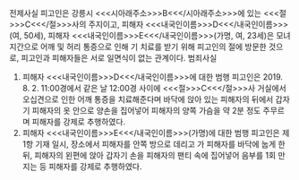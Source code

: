 전제사실
피고인은 강릉시 <<<시아래주소>>>B<<</시아래주소>>>에 있는 <<<절>>>C<<</절>>>사의 주지이고, 피해자 <<<내국인이름>>>D<<</내국인이름>>>(여, 50세), 피해자 <<<내국인이름>>>E<<</내국인이름>>>(가명, 여, 23세)은 모녀지간으로 어깨 및 허리 통증으로 인해 기 치료를 받기 위해 피고인의 절에 방문한 것으로, 피고인과 피해자들은 서로 일면식이 없는 관계이다.
범죄사실
1. 피해자 <<<내국인이름>>>D<<</내국인이름>>>에 대한 범행
피고인은 2019. 8. 2. 11:00경에서 같은 날 12:00경 사이에 <<<절>>>C<<</절>>>사 거실에서 오십견으로 인한 어깨 통증을 치료해준다며 바닥에 앉아 있는 피해자의 뒤에서 갑자기 피해자의 옷 안으로 양손을 집어넣어 피해자의 양쪽 가슴을 약 2분 정도 주무르며 피해자를 강제로 추행하였다.
2. 피해자 <<<내국인이름>>>E<<</내국인이름>>>(가명)에 대한 범행
피고인은 제1항 기재 일시, 장소에서 피해자를 안쪽 방으로 데리고 가 피해자를 바닥에 눕게 한 뒤, 피해자의 왼편에 앉아 갑자기 손을 피해자의 팬티 속에 집어넣어 음부를 1회 만지는 등 피해자를 강제로 추행하였다.